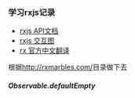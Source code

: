 ### 学习rxjs记录

- [rxjs API文档](http://reactivex.io/rxjs/)
- [rxjs 交互图](http://rxmarbles.com/)
- [rx 官方中文翻译](https://buctwbzs.gitbooks.io/rxjs/content/)

根据<a href="http://rxmarbles.com/">http://rxmarbles.com/</a>目录做下去

##### Observable.defaultEmpty

```
```